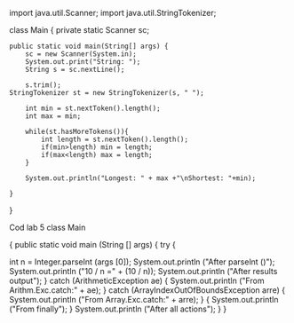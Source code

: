 import java.util.Scanner;
import java.util.StringTokenizer;

class Main {
	private static Scanner sc;

	public static void main(String[] args) {
		sc = new Scanner(System.in);
		System.out.print("String: ");
		String s = sc.nextLine();

		s.trim();
	StringTokenizer st = new StringTokenizer(s, " ");

		int min = st.nextToken().length();
		int max = min;

		while(st.hasMoreTokens()){
			int length = st.nextToken().length();
			if(min>length) min = length;
			if(max<length) max = length;
		}

		System.out.println("Longest: " + max +"\nShortest: "+min);
		
	}
}








Cod lab 5
class Main

{ 
public static void main (String [] args) 
{ try 
{ 

int n = Integer.parseInt (args [0]); 
System.out.println ("After parselnt ()"); 
System.out.println ("10 / n =" + (10 / n)); 
System.out.println ("After results output"); 
}
catch (ArithmeticException ae) 
{ 
System.out.println ("From Arithm.Exc.catch:" + ae); 
} 
catch (ArrayIndexOutOfBoundsException arre) 
{ 
System.out.println ("From Array.Exc.catch:" + arre); 
}
{ System.out.println ("From finally"); 
} 
System.out.println ("After all actions"); 
}
}
